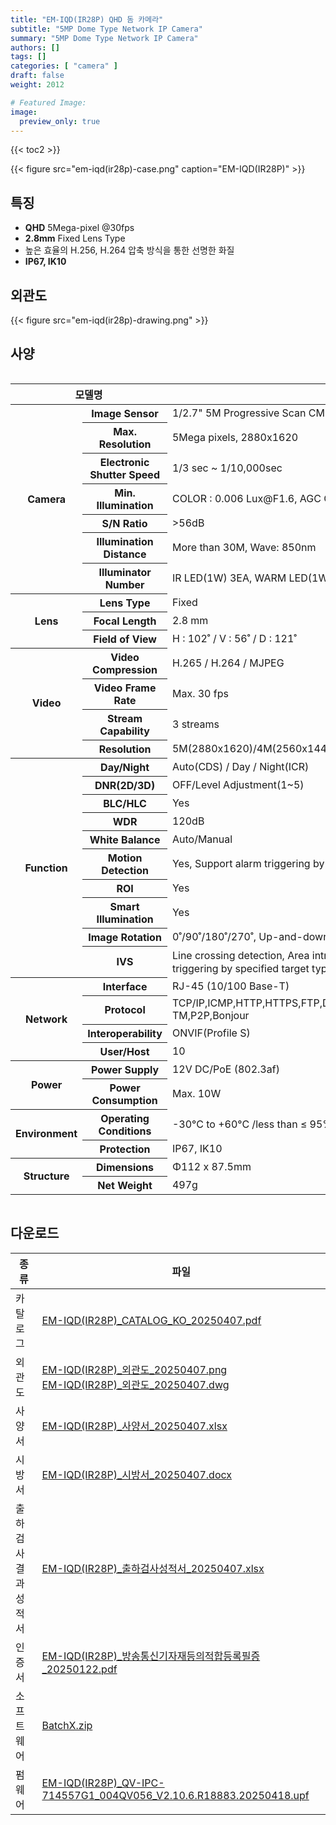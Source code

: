 ```yaml
---
title: "EM-IQD(IR28P) QHD 돔 카메라"
subtitle: "5MP Dome Type Network IP Camera"
summary: "5MP Dome Type Network IP Camera"
authors: []
tags: []
categories: [ "camera" ]
draft: false
weight: 2012

# Featured Image:
image:
  preview_only: true
---
```


{{< toc2 >}}

<div class="container">
<div class="row justify-content-center align-items-center">
<div class="col-sm-6">

{{< figure src="em-iqd(ir28p)-case.png" caption="EM-IQD(IR28P)" >}}

</div>
</div>
</div>

<div class="container">
<div class="row justify-content-center">
<div class="col-sm-6 pl-0">

## 특징

- **QHD** 5Mega-pixel @30fps
- **2.8mm** Fixed Lens Type
- 높은 효율의 H.256, H.264 압축 방식을 통한 선명한 화질
- **IP67, IK10**


</div>
<div class="col-sm-6 pl-0">

## 외관도

{{< figure src="em-iqd(ir28p)-drawing.png" >}}

</div>
</div>
</div>

## 사양

<div style="overflow-x: auto">
<table class="spec">
<thead>
<tr>
<th colspan="2">모델명</th>
<th>EM-IQD(IR28P)</th>
</tr>
</thead>
<tbody>
<tr>
<th rowspan="7">Camera</th>
<th>Image Sensor</th>
<td>1/2.7" 5M Progressive Scan CMOS</td>
</tr>
<tr>
<th>Max. Resolution</th>
<td>5Mega pixels, 2880x1620</td>
</tr>
<tr>
<th>Electronic Shutter Speed</th>
<td>1/3 sec ~ 1/10,000sec</td>
</tr>
<tr>
<th>Min. Illumination</th>
<td>COLOR : 0.006 Lux@F1.6, AGC ON ,B/W : 0 Lux with light</td>
</tr>
<tr>
<th>S/N Ratio</th>
<td>>56dB</td>
</tr>
<tr>
<th>Illumination Distance</th>
<td>More than 30M, Wave: 850nm</td>
</tr>
<tr>
<th>Illuminator Number</th>
<td>IR LED(1W) 3EA, WARM LED(1W) 3EA</td>
</tr>
<tr>
<th rowspan="3">Lens</th>
<th>Lens Type</th>
<td>Fixed</td>
</tr>
<tr>
<th>Focal Length</th>
<td>2.8 mm</td>
</tr>
<tr>
<th>Field of View</th>
<td>H : 102˚ / V : 56˚ / D : 121˚</td>
</tr>
<tr>
<th rowspan="4">Video</th>
<th>Video Compression</th>
<td>H.265 / H.264 / MJPEG</td>
</tr>
<tr>
<th>Video Frame Rate</th>
<td>Max. 30 fps</td>
</tr>
<tr>
<th>Stream Capability</th>
<td>3 streams</td>
</tr>
<tr>
<th>Resolution</th>
<td>5M(2880x1620)/4M(2560x1440)/1080p(1920x1080)/720p(1280x720)/D1(704x480)/CIF(352x240)</td>
</tr>
<th rowspan="10">Function</th>
<th>Day/Night</th>
<td>Auto(CDS) / Day / Night(ICR)</td>
</tr>
<tr>
<th>DNR(2D/3D)</th>
<td>OFF/Level Adjustment(1~5)</td>
</tr>
<tr>
<th>BLC/HLC</th>
<td>Yes</td>
</tr>
<tr>
<th>WDR</th>
<td>120dB</td>
</tr>
<tr>
<th>White Balance</th>
<td>Auto/Manual</td>
</tr>
<tr>
<th>Motion Detection</th>
<td>Yes, Support alarm triggering by specified target types (human and vehicle)</td>
</tr>
<tr>
<th>ROI</th>
<td>Yes</td>
</tr>
<tr>
<th>Smart Illumination</th>
<td>Yes</td>
</tr>
<tr>
<th>Image Rotation</th>
<td>0˚/90˚/180˚/270˚, Up-and-down inversion, left-and-right inversion</td>
</tr>
<tr>
<th>IVS</th>
<td>Line crossing detection, Area intrusion ，Region Entrance，Region Exiting (support alarm <br> 
triggering by specified target types (human and vehicle)), Fast Moving, Video Shelter</td>
</tr>
<th rowspan="4">Network</th>
<th>Interface</th>
<td>RJ-45 (10/100 Base-T)</td>
</tr>
<tr>
<th>Protocol</th>
<td>TCP/IP,ICMP,HTTP,HTTPS,FTP,DHCP,DNS,DDNS,RTP,RTSP,RTCP,NTP,IGMP,UPnP,SMTP,UPnP-TM,P2P,Bonjour</td>
</tr>
<tr>
<th>Interoperability</th>
<td>ONVIF(Profile S)</td>
</tr>
<tr>
<th>User/Host</th>
<td>10</td>
</tr>
<th rowspan="2">Power</th>
<th>Power Supply</th>
<td>12V DC/PoE (802.3af)</td>
</tr>
<tr>
<th>Power Consumption</th>
<td>Max. 10W</td>
</tr>
<th rowspan="2">Environment</th>
<th>Operating Conditions</th>
<td>-30°C to +60°C /less than ≤ 95% RH</td>
</tr>
<tr>
<th>Protection</th>
<td>IP67, IK10</td>
</tr>
<th rowspan="2">Structure</th>
<th>Dimensions</th>
<td>Φ112 x 87.5mm</td>
</tr>
<tr>
<th>Net Weight</th>
<td>497g</td>
</tr>
</tbody>
</table>
</div>

## 다운로드

종류 | 파일
---- | ----
카탈로그 | [EM-IQD(IR28P)_CATALOG_KO_20250407.pdf](https://www.emstone.com/data/sales/ko/EM-IQD(IR28P)_CATALOG_KO_20250407.pdf)
외관도 | [EM-IQD(IR28P)_외관도_20250407.png](https://www.emstone.com/data/sales/ko/EM-IQD(IR28P)_외관도_20250407.png)<br>[EM-IQD(IR28P)_외관도_20250407.dwg](https://www.emstone.com/data/sales/ko/EM-IQD(IR28P)_외관도_20250407.dwg)
사양서 | [EM-IQD(IR28P)_사양서_20250407.xlsx](https://www.emstone.com/data/sales/ko/EM-IQD(IR28P)_사양서_20250407.xlsx)
시방서 | [EM-IQD(IR28P)_시방서_20250407.docx](https://www.emstone.com/data/sales/ko/EM-IQD(IR28P)_시방서_20250407.docx)
출하검사 결과 성적서 | [EM-IQD(IR28P)_출하검사성적서_20250407.xlsx](https://www.emstone.com/data/sales/ko/EM-IQD(IR28P)_출하검사성적서_20250407.xlsx)
인증서 | [EM-IQD(IR28P)_방송통신기자재등의적합등록필증_20250122.pdf](https://www.emstone.com/data/sales/ko/EM-IQD(IR28P)_방송통신기자재등의적합등록필증_20250122.pdf)
소프트웨어 | [BatchX.zip](https://www.emstone.com/data/sales/ko/BatchX.zip)
펌웨어 | [EM-IQD(IR28P)_QV-IPC-714557G1_004QV056_V2.10.6.R18883.20250418.upf](https://www.emstone.com/data/sales/ko/EM-IQD(IR28P)_QV-IPC-714557G1_004QV056_V2.10.6.R18883.20250418.upf)